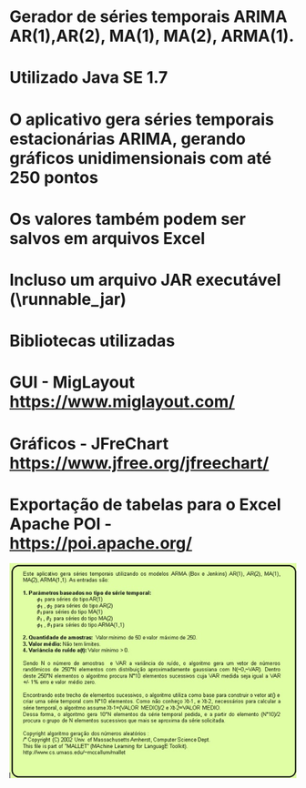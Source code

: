 # Gerador de séries temporais ARIMA AR(1),AR(2), MA(1), MA(2), ARMA(1).

# Utilizado Java SE 1.7

# O aplicativo gera séries temporais estacionárias ARIMA, gerando gráficos unidimensionais com até 250 pontos

# Os valores também podem ser salvos em arquivos Excel

# Incluso um arquivo JAR executável (\runnable_jar)

# Bibliotecas utilizadas

# GUI - MigLayout https://www.miglayout.com/

# Gráficos - JFreChart https://www.jfree.org/jfreechart/

# Exportação de tabelas para o Excel Apache POI - https://poi.apache.org/

![Image](/image/help.jpg)
